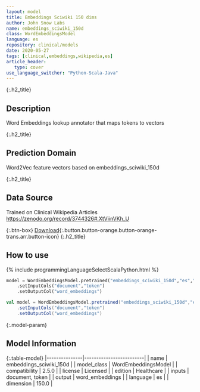 ```yaml
---
layout: model
title: Embeddings Sciwiki 150 dims
author: John Snow Labs
name: embeddings_sciwiki_150d
class: WordEmbeddingsModel
language: es
repository: clinical/models
date: 2020-05-27
tags: [clinical,embeddings,wikipedia,es]
article_header:
   type: cover
use_language_switcher: "Python-Scala-Java"
---
```


{:.h2_title}
## Description
Word Embeddings lookup annotator that maps tokens to vectors


{:.h2_title}
## Prediction Domain
Word2Vec feature vectors based on embeddings_sciwiki_150d

{:.h2_title}
## Data Source
Trained on Clinical Wikipedia Articles
https://zenodo.org/record/3744326#.XtViinVKh_U

{:.btn-box}
[Download](https://s3.amazonaws.com/auxdata.johnsnowlabs.com/clinical/models/embeddings_sciwiki_150d_es_2.5.0_2.4_1590609340084.zip){:.button.button-orange.button-orange-trans.arr.button-icon}
{:.h2_title}
## How to use 
<div class="tabs-box" markdown="1">

{% include programmingLanguageSelectScalaPython.html %}

```python
model = WordEmbeddingsModel.pretrained("embeddings_sciwiki_150d","es","clinical/models")
	.setInputCols("document","token")
	.setOutputCol("word_embeddings")
```

```scala
val model = WordEmbeddingsModel.pretrained("embeddings_sciwiki_150d","es","clinical/models")
	.setInputCols("document","token")
	.setOutputCol("word_embeddings")
```
</div>



{:.model-param}
## Model Information

{:.table-model}
|---------------|-------------------------|
| name          | embeddings_sciwiki_150d |
| model_class   | WordEmbeddingsModel     |
| compatibility | 2.5.0                   |
| license       | Licensed                |
| edition       | Healthcare              |
| inputs        | document, token         |
| output        | word_embeddings         |
| language      | es                      |
| dimension     | 150.0                   |


